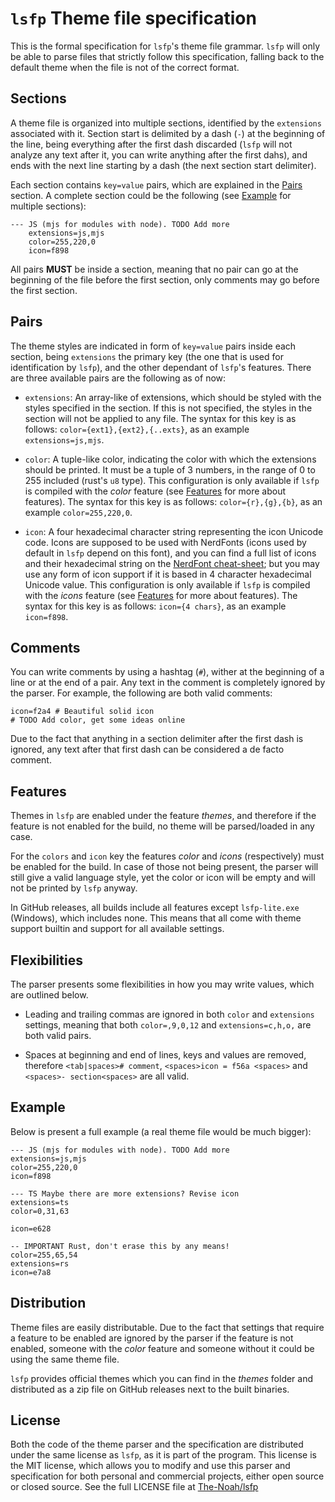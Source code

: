 # `lsfp` Theme file specification

This is the formal specification for `lsfp`'s theme file grammar. `lsfp` will only be able to parse files that strictly follow this specification, falling back to the default theme when the file is not of the correct format.

## Sections

A theme file is organized into multiple sections, identified by the `extensions` associated with it. Section start is delimited by a dash (`-`) at the beginning of the line, being everything after the first dash discarded (`lsfp` will not analyze any text after it, you can write anything after the first dahs), and ends with the next line starting by a dash (the next section start delimiter).

Each section contains `key=value` pairs, which are explained in the [Pairs](#Pairs) section. A complete section could be the following (see [Example](#Example) for multiple sections):

```
--- JS (mjs for modules with node). TODO Add more
    extensions=js,mjs
    color=255,220,0
    icon=f898
```

All pairs **MUST** be inside a section, meaning that no pair can go at the beginning of the file before the first section, only comments may go before the first section.

## Pairs

The theme styles are indicated in form of `key=value` pairs inside each section, being `extensions` the primary key (the one that is used for identification by `lsfp`), and the other dependant of `lsfp`'s features. There are three available pairs are the following as of now:

- `extensions`: An array-like of extensions, which should be styled with the styles specified in the section. If this is not specified, the styles in the section will not be applied to any file. The syntax for this key is as follows: `color={ext1},{ext2},{..exts}`, as an example `extensions=js,mjs`.

- `color`: A tuple-like color, indicating the color with which the extensions should be printed. It must be a tuple of 3 numbers, in the range of 0 to 255 included (rust's `u8` type). This configuration is only available if `lsfp` is compiled with the _color_ feature (see [Features](#Features) for more about features). The syntax for this key is as follows: `color={r},{g},{b}`, as an example `color=255,220,0`.

- `icon`: A four hexadecimal character string representing the icon Unicode code. Icons are supposed to be used with NerdFonts (icons used by default in `lsfp` depend on this font), and you can find a full list of icons and their hexadecimal string on the [NerdFont cheat-sheet](https://www.nerdfonts.com/cheat-sheet); but you may use any form of icon support if it is based in 4 character hexadecimal Unicode value. This configuration is only available if `lsfp` is compiled with the _icons_ feature (see [Features](#Features) for more about features). The syntax for this key is as follows: `icon={4 chars}`, as an example `icon=f898`.

## Comments

You can write comments by using a hashtag (`#`), wither at the beginning of a line or at the end of a pair. Any text in the comment is completely ignored by the parser. For example, the following are both valid comments:

```
icon=f2a4 # Beautiful solid icon
# TODO Add color, get some ideas online
```

Due to the fact that anything in a section delimiter after the first dash is ignored, any text after that first dash can be considered a de facto comment.

## Features

Themes in `lsfp` are enabled under the feature _themes_, and therefore if the feature is not enabled for the build, no theme will be parsed/loaded in any case.

For the `colors` and `icon` key the features _color_ and _icons_ (respectively) must be enabled for the build. In case of those not being present, the parser will still give a valid language style, yet the color or icon will be empty and will not be printed by `lsfp` anyway.

In GitHub releases, all builds include all features except `lsfp-lite.exe` (Windows), which includes none. This means that all come with theme support builtin and support for all available settings.

## Flexibilities

The parser presents some flexibilities in how you may write values, which are outlined below.

- Leading and trailing commas are ignored in both `color` and `extensions` settings, meaning that both `color=,9,0,12` and `extensions=c,h,o,` are both valid pairs.

- Spaces at beginning and end of lines, keys and values are removed, therefore `<tab|spaces># comment`, `<spaces>icon = f56a <spaces>` and `<spaces>- section<spaces>` are all valid.

## Example

Below is present a full example (a real theme file would be much bigger):

```
--- JS (mjs for modules with node). TODO Add more
extensions=js,mjs
color=255,220,0
icon=f898

--- TS Maybe there are more extensions? Revise icon
extensions=ts
color=0,31,63

icon=e628

-- IMPORTANT Rust, don't erase this by any means!
color=255,65,54
extensions=rs
icon=e7a8
```

## Distribution

Theme files are easily distributable. Due to the fact that settings that require a feature to be enabled are ignored by the parser if the feature is not enabled, someone with the _color_ feature and someone without it could be using the same theme file.

`lsfp` provides official themes which you can find in the _themes_ folder and distributed as a zip file on GitHub releases next to the built binaries.

## License

Both the code of the theme parser and the specification are distributed under the same license as `lsfp`, as it is part of the program. This license is the MIT license, which allows you to modify and use this parser and specification for both personal and commercial projects, either open source or closed source. See the full LICENSE file at [The-Noah/lsfp](https://github.com/The-Noah/lsfp/blob/master/LICENSE)

